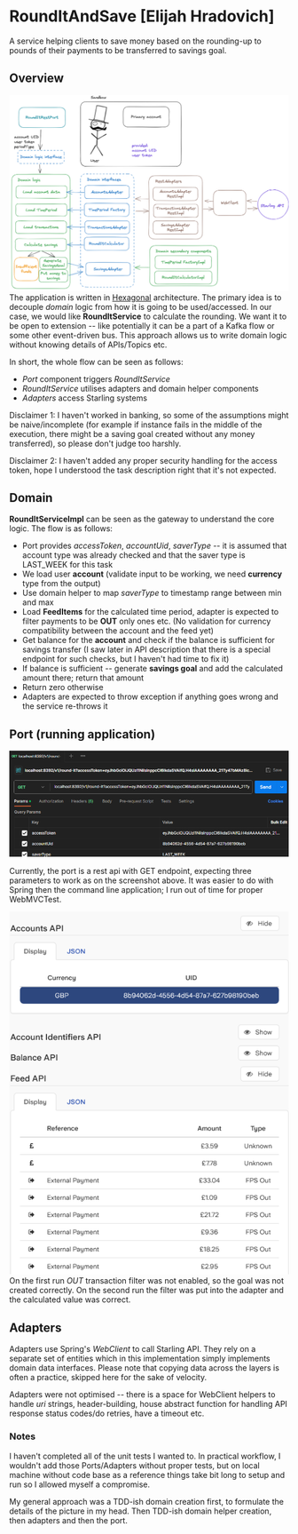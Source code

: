 # RoundItAndSave [Elijah Hradovich]
A service helping clients to save money based on the rounding-up to pounds of their payments to be transferred to savings goal.

## Overview
![overview diagram](readme_files/application_overview.png)
The application is written in [Hexagonal](https://medium.com/ssense-tech/hexagonal-architecture-there-are-always-two-sides-to-every-story-bc0780ed7d9c) architecture.
The primary idea is to decouple *domain* logic from how it is going to be used/accessed. 
In our case, we would like **RoundItService** to calculate the rounding. We want it to be open to extension -- like
potentially it can be a part of a Kafka flow or some other event-driven bus.
This approach allows us to write domain logic without knowing details of APIs/Topics etc.

In short, the whole flow can be seen as follows:
* *Port* component triggers *RoundItService*
* *RoundItService* utilises adapters and domain helper components
* *Adapters* access Starling systems

Disclaimer 1: I haven't worked in banking, so some of the assumptions might be naive/incomplete 
(for example if instance fails in the middle of the execution,
there might be a saving goal created without any money transferred), so please don't judge too harshly.

Disclaimer 2: I haven't added any proper security handling for the access token, hope I understood the task description right that it's not expected.

## Domain
**RoundItServiceImpl** can be seen as the gateway to understand the core logic. The flow is as follows:
* Port provides *accessToken*, *accountUid*, *saverType* -- it is assumed that account type was already checked and that the saver type is LAST_WEEK for this task
* We load user **account** (validate input to be working, we need **currency** type from the output)
* Use domain helper to map *saverType* to timestamp range between min and max
* Load **FeedItems** for the calculated time period, adapter is expected to filter payments to be **OUT** only ones etc. (No validation for currency compatibility between the account and the feed yet)
* Get balance for the **account** and check if the balance is sufficient for savings transfer (I saw later in API description that there is a special endpoint for such checks, but I haven't had time to fix it)
* If balance is sufficient -- generate **savings goal** and add the calculated amount there; return that amount
* Return zero otherwise
* Adapters are expected to throw exception if anything goes wrong and the service re-throws it

## Port (running application)
![Round-it-port](readme_files/roundit_port.png)

Currently, the port is a rest api with GET endpoint, expecting three parameters to work as on the screenshot above.
It was easier to do with Spring then the command line application; I run out of time for proper WebMVCTest.

![Balance](readme_files/balance.png)
On the first run *OUT* transaction filter was not enabled, so the goal was not created correctly.
On the second run the filter was put into the adapter and the calculated value was correct.

## Adapters
Adapters use Spring's *WebClient* to call Starling API.
They rely on a separate set of entities which in this implementation simply implements domain data interfaces.
Please note that copying data across the layers is often a practice, skipped here for the sake of velocity.

Adapters were not optimised -- there is a space for WebClient helpers to handle *uri* strings, header-building,
house abstract function for handling API response status codes/do retries, have a timeout etc.


### Notes
I haven't completed all of the unit tests I wanted to. 
In practical workflow, I wouldn't add those Ports/Adapters without proper tests, but on local machine without code base as a reference things
take bit long to setup and run so I allowed myself a compromise.

My general approach was a TDD-ish domain creation first, to formulate the details of the picture in my head.
Then TDD-ish domain helper creation, then adapters and then the port.
